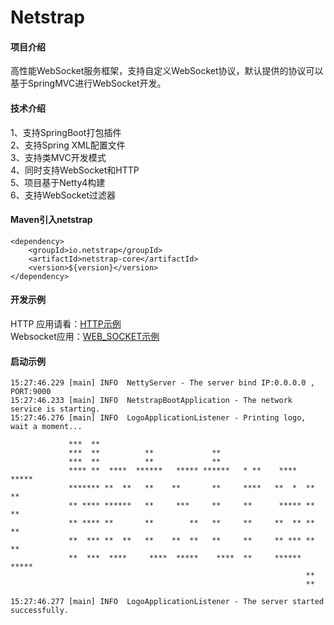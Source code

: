 # Netstrap

#### 项目介绍

高性能WebSocket服务框架，支持自定义WebSocket协议，默认提供的协议可以基于SpringMVC进行WebSocket开发。

#### 技术介绍

1、支持SpringBoot打包插件 <br/>
2、支持Spring XML配置文件 <br/>
3、支持类MVC开发模式      <br/> 
4、同时支持WebSocket和HTTP<br/>
5、项目基于Netty4构建     <br/>
6、支持WebSocket过滤器    <br/>

#### Maven引入netstrap

```
<dependency>
    <groupId>io.netstrap</groupId>
    <artifactId>netstrap-core</artifactId>
    <version>${version}</version>
</dependency>
```

#### 开发示例

HTTP 应用请看：[HTTP示例](https://github.com/minghu-zhang/netstrap/blob/master/HTTP.md)  
Websocket应用：[WEB_SOCKET示例](https://github.com/minghu-zhang/netstrap/blob/master/WEB_SOCKET.md)

#### 启动示例

```
15:27:46.229 [main] INFO  NettyServer - The server bind IP:0.0.0.0 , PORT:9000
15:27:46.233 [main] INFO  NetstrapBootApplication - The network service is starting.
15:27:46.276 [main] INFO  LogoApplicationListener - Printing logo, wait a moment...

             ***  **
             ***  **          **             **
             ***  **          **             **
             **** **  ****  ******   ***** ******   * **    ****  *****
             ******* **  **   **    **       **     ****   **  *  **  **
             ** **** ******   **     ***     **     **      ***** **  **
             ** **** **       **        **   **     **     **  ** **  **
             **  *** **  **   **    **  **   **     **     ** *** **  **
             **  ***  ****     ****  *****    ****  **     ****** *****
                                                                  **
                                                                  **

15:27:46.277 [main] INFO  LogoApplicationListener - The server started successfully.
```
